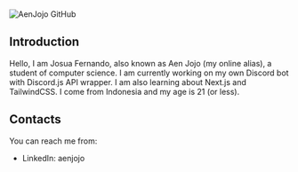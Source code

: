 <div class="header">
  <img src="https://avatars.githubusercontent.com/u/36470027?s=120" alt="AenJojo GitHub" />
</div>

## Introduction
Hello, I am Josua Fernando, also known as Aen Jojo (my online alias), a student of computer science.
I am currently working on my own Discord bot with Discord.js API wrapper.
I am also learning about Next.js and TailwindCSS.
I come from Indonesia and my age is 21 (or less).

## Contacts
You can reach me from:<br>
* LinkedIn: aenjojo

<style>
.header {
  margin: 10px auto;
  width: 100%;
}
</style>

<!--
## Skills
HTML - CSS - JavaScript

<!--
<img src="./assets/facebook.svg" width="18"><span> | </span>Josua Fernando at Facebook<br>
<img src="./assets/instagram.svg" width="18"><span> | </span><a href="https://www.instagram.com/aenjojo__09">Josua Fernando at Instagram</a><br>
<img src="./assets/twitter.svg" width="18"><span> | </span>Aen Jojo at Twitter<br>
<img src="./assets/telegram.svg" width="18"><span> | </span>Aen Jojo at Telegram<br>

<div>
  Icons made by <a href="https://www.flaticon.com/authors/freepik" title="Freepik">Freepik</a> from <a href="https://www.flaticon.com/" title="Flaticon">www.flaticon.com</a>
</div>

<!--
**aenjojo/aenjojo** is a ✨ _special_ ✨ repository because its `README.md` (this file) appears on your GitHub profile.

Here are some ideas to get you started:

- 🔭 I’m currently working on ...
- 🌱 I’m currently learning ...
- 👯 I’m looking to collaborate on ...
- 🤔 I’m looking for help with ...
- 💬 Ask me about ...
- 📫 How to reach me: ...
- 😄 Pronouns: ...
- ⚡ Fun fact: ...
-->
